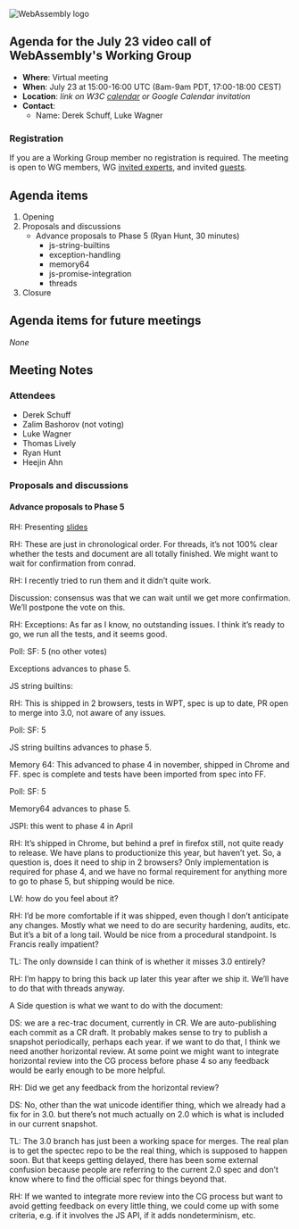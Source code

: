 ![WebAssembly logo](/images/WebAssembly.png)

## Agenda for the July 23 video call of WebAssembly's Working Group

- **Where**: Virtual meeting
- **When**: July 23 at 15:00-16:00 UTC (8am-9am PDT, 17:00-18:00 CEST)
- **Location**: *link on W3C [calendar](https://www.w3.org/groups/wg/wasm/calendar/) or Google Calendar invitation*
- **Contact**:
    - Name: Derek Schuff, Luke Wagner

### Registration

If you are a Working Group member no registration is required.
The meeting is open to WG members, WG [invited experts](https://www.w3.org/policies/process/#invited-expert-wg),
and invited [guests](https://www.w3.org/policies/process/#GeneralMeetings).

## Agenda items

1. Opening
1. Proposals and discussions
   * Advance proposals to Phase 5 (Ryan Hunt, 30 minutes)
     * js-string-builtins
     * exception-handling
     * memory64
     * js-promise-integration
     * threads
1. Closure

## Agenda items for future meetings

*None*

## Meeting Notes

### Attendees

- Derek Schuff
- Zalim Bashorov (not voting)
- Luke Wagner
- Thomas Lively
- Ryan Hunt
- Heejin Ahn


### Proposals and discussions

#### Advance proposals to Phase 5


RH: Presenting [slides](https://docs.google.com/presentation/d/1lVfHLKI8luCjf__kYEaLzlBT3wzk6RdMH19onMORSs0/edit?slide=id.g3711186297e_0_37#slide=id.g3711186297e_0_37)

RH: These are just in chronological order.
For threads, it’s not 100% clear whether the tests and document are all totally finished. We might want to wait for confirmation from conrad.

RH: I recently tried to run them and it didn’t quite work.

Discussion: consensus was that we can wait until we get more confirmation. We’ll postpone the vote on this.

RH: Exceptions: As far as I know, no outstanding issues. I think it’s ready to go, we run all the tests, and it seems good.

Poll:
SF: 5
(no other votes)

Exceptions advances to phase 5.

JS string builtins:

RH: This is shipped in 2 browsers, tests in WPT, spec is up to date, PR open to merge into 3.0, not aware of any issues.

Poll:
SF: 5

JS string builtins advances to phase 5.

Memory 64: This advanced to phase 4 in november, shipped in Chrome and FF. spec is complete and tests have been imported from spec into FF.

Poll:
SF: 5

Memory64 advances to phase 5.

JSPI: this went to phase 4 in April

RH: It’s shipped in Chrome, but behind a pref in firefox still, not quite ready to release. We have plans to productionize this year, but haven’t yet. So, a question is, does it need to ship in 2 browsers? Only implementation is required for phase 4, and we have no formal requirement for anything more to go to phase 5, but shipping would be nice.

LW: how do you feel about it?

RH: I’d be more comfortable if it was shipped, even though I don’t anticipate any changes. Mostly what we need to do are security hardening, audits, etc. But it’s a bit of a long tail. Would be nice from a procedural standpoint.
Is Francis really impatient?

TL: The only downside I can think of is whether it misses 3.0 entirely?

RH: I’m happy to bring this back up later this year after we ship it. We’ll have to do that with threads anyway.


A Side question is what we want to do with the document: 

DS: we are a rec-trac document, currently in CR. We are auto-publishing each commit as a CR draft. It probably makes sense to try to publish a snapshot periodically, perhaps each year.  if we want to do that, I think we need another horizontal review. At some point we might want to integrate horizontal review into the CG process before phase 4 so any feedback would be early enough to be more helpful.

RH: Did we get any feedback from the horizontal review?

DS: No, other than the wat unicode identifier thing, which we already had a fix for in 3.0.  but there’s not much actually on 2.0 which is what is included in our current snapshot.

TL: The 3.0 branch has just been a working space for merges. The real plan is to get the spectec repo to be the real thing, which is supposed to happen soon. But that keeps getting delayed, there has been some external confusion because people are referring to the current 2.0 spec and don’t know where to find the official spec for things beyond that.

RH: If we wanted to integrate more review into the CG process but want to avoid getting feedback on every little thing, we could come up with some criteria, e.g. if it involves the JS API, if it adds nondeterminism, etc.
